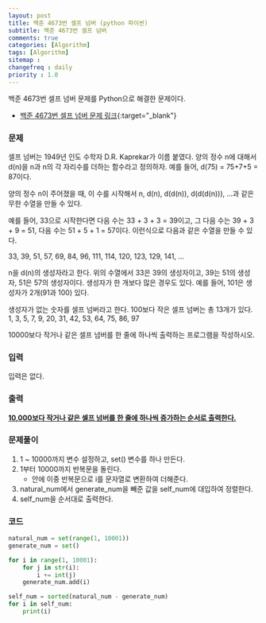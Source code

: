 ```yaml
---
layout: post
title: 백준 4673번 셀프 넘버 (python 파이썬)
subtitle: 백준 4673번 셀프 넘버
comments: true
categories: [Algorithm]
tags: [Algorithm]
sitemap :
changefreq : daily
priority : 1.0
---
```

백준 4673번 셀프 넘버 문제를 Python으로 해결한 문제이다.  

* [백준 4673번 셀프 넘버 문제 링크](https://www.acmicpc.net/problem/4673){:target="_blank"}


### 문제 
셀프 넘버는 1949년 인도 수학자 D.R. Kaprekar가 이름 붙였다. 양의 정수 n에 대해서 d(n)을 n과 n의 각 자리수를 더하는 함수라고 정의하자. 예를 들어, d(75) = 75+7+5 = 87이다.

양의 정수 n이 주어졌을 때, 이 수를 시작해서 n, d(n), d(d(n)), d(d(d(n))), ...과 같은 무한 수열을 만들 수 있다. 

예를 들어, 33으로 시작한다면 다음 수는 33 + 3 + 3 = 39이고, 그 다음 수는 39 + 3 + 9 = 51, 다음 수는 51 + 5 + 1 = 57이다. 이런식으로 다음과 같은 수열을 만들 수 있다.

33, 39, 51, 57, 69, 84, 96, 111, 114, 120, 123, 129, 141, ...

n을 d(n)의 생성자라고 한다. 위의 수열에서 33은 39의 생성자이고, 39는 51의 생성자, 51은 57의 생성자이다. 생성자가 한 개보다 많은 경우도 있다. 예를 들어, 101은 생성자가 2개(91과 100) 있다. 

생성자가 없는 숫자를 셀프 넘버라고 한다. 100보다 작은 셀프 넘버는 총 13개가 있다. 1, 3, 5, 7, 9, 20, 31, 42, 53, 64, 75, 86, 97

10000보다 작거나 같은 셀프 넘버를 한 줄에 하나씩 출력하는 프로그램을 작성하시오.


### 입력
입력은 없다.


### 출력
**<u>10,000보다 작거나 같은 셀프 넘버를 한 줄에 하나씩 증가하는 순서로 출력한다.</u>**


### 문제풀이
1. 1 ~ 10000까지 변수 설정하고, set() 변수를 하나 만든다.
2. 1부터 10000까지 반복문을 돌린다.
	* 안에 이중 반복문으로 i를 문자열로 변환하여 더해준다.
3. natural_num에서 generate_num을 빼준 값을 self_num에 대입하여 정렬한다.
4. self_num을 순서대로 출력한다.


### 코드
```python
natural_num = set(range(1, 10001))
generate_num = set()

for i in range(1, 10001):
    for j in str(i):
        i += int(j)
    generate_num.add(i)

self_num = sorted(natural_num - generate_num)
for i in self_num:
    print(i)
```